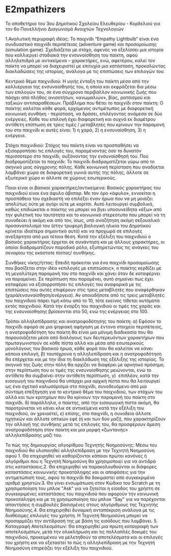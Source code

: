 # E2mpathizers
Το αποθετήριο του 3ου Δημοτικού Σχολείου Ελευθερίου - Κορδελιού για τον 6ο Πανελλήνιο Διαγωνισμό Ανοιχτών Τεχνολογιών 


1.Αναλυτική περιγραφή ιδέας: Το παιχνίδι “Empathy Lightbulb” είναι ένα συνδυαστικό παιχνίδι περιπέτειας (adventure game) και προσομοίωσης (simulation game). Σχεδιάζεται με στόχο, αφενός να εξελίσσει μια ιστορία που καλλιεργεί σταδιακά την ενσυναίσθηση του παίκτη, αφού αλληλεπιδρά με αντικείμενα – χαρακτήρες, ενώ, αφετέρου, καλεί τον παίκτη να μπορεί να διαχειριστεί με επιτυχία μια κατάσταση, προκαλώντας διακλαδώσεις της ιστορίας, ανάλογα με τις επιπτώσεις των επιλογών του.


Κεντρικό θέμα παιχνιδιού: Η υγιής ένταξη του παίκτη μέσα από την καλλιέργεια της ενσυναίσθησής του, η οποία και εκφράζεται δια μέσω των επιλογών του, σε ένα σύγχρονο περιβάλλον κοινωνικής ζωής που πάσχει από πλήθος ανισοτήτων, «ανωμαλιών», βίας, ρατσισμού και ταξικών αντιπαραθέσεων.
Πρόβλημα που θέτει το παιχνίδι στον παίκτη: Ο παίκτης καλείται κάθε φορά, ερχόμενος αντιμέτωπος με διαφορετική κοινωνική συνθήκη - περίσταση, να δράσει, επιλέγοντας ανάμεσα σε δύο ενέργειες. Κάθε του επιλογή έχει διαφορετική και συχνά εκ διαμέτρου αντίθετη επίπτωση σε τρεις τιμές / μεταβλητές που κρίνουν την παραμονή του στο παιχνίδι κι αυτές είναι: 1) η χαρά, 2) η ενσυναίσθηση, 3) η ενέργεια.


Στόχοι παιχνιδιού: Στόχος του παίκτη είναι να προσπαθήσει να εξισορροπήσει τις επιλογές του, παραμένοντας όσο το δυνατόν περισσότερο στο παιχνίδι, αυξάνοντας την ενσυναίσθησή του.
Πού διαδραματίζεται το παιχνίδι: Το παιχνίδι διαδραματίζεται γύρω από το σκηνικό μιας σύγχρονης πόλης. Κάθε κοινωνική περίσταση που αναδύεται λαμβάνει χώρα σε διαφορετική γωνιά αυτής της πόλης, άλλοτε σε εξωτερικό χώρο κι άλλοτε σε χώρους εσωτερικούς.


Ποιοι είναι οι βασικοί χαρακτήρες/αντικείμενα: Βασικός χαρακτήρας του παιχνιδιού είναι ένα άφυλο άβαταρ. Με τον όρο «άφυλο», εννοείται η προσπάθεια του σχεδιαστή να επιλέξει έναν ήρωα που να μη μοιάζει απολύτως ούτε με αγόρι ούτε με κορίτσι. Αυτό λειτουργεί συμβολικά, καθώς επιδιώκεται ο παίκτης να μπορεί να βγει υποσυνείδητα «έξω» από την φυλετική του ταυτότητα και το κοινωνικό στερεότυπο που μπορεί να τη συνοδεύει ή ακόμη και από τον, ίσως, υπό αναζήτηση ακόμη σεξουαλικό προσανατολισμό του (στην τρυφερή βιολογική ηλικία του Δημοτικού κρίνεται ιδιαίτερα σημαντικό αυτό) και να προχωρά σε επιλογές ανεξάρτητα από μια τέτοια θέση. Κατά την εξέλιξη του παιχνιδιού ο βασικός χαρακτήρας έρχεται σε συνάντηση και με άλλους χαρακτήρες, οι οποίοι διαδραματίζουν παροδικό ρόλο, εξυπηρετώντας τις ανάγκες του σεναρίου της εκάστοτε πίστας/ συνθήκης.


Συνθήκες νίκης/ήττας: Επειδή πρόκειται για ένα παιχνίδι προσομοίωσης που βασίζεται στην ιδέα «επιλογές με επιπτώσεις», ο παίκτης κερδίζει με τη μεγαλύτερη παραμονή του στο παιχνίδι και χάνει όταν δε καταφέρνει να παραμείνει. Σε περίπτωση που παραμένει, αυτό σημαίνει πως έχει καταφέρει να εξισορροπήσει τις επιλογές του αναφορικά με τις επιπτώσεις που αυτές επιφέρουν στις τρεις μεταβλητές που αναφέρθηκαν (χαρά/ενσυναίσθηση/ενέργεια). Αν οποιαδήποτε από τις τρεις μεταβλητές του παιχνιδιού πάρει τιμή κάτω από το 10, τότε εκείνος τίθεται αυτόματα εκτός παιχνιδιού. Κατά την έναρξη του παιχνιδιού οι τιμές της χαράς και της ενσυναίσθησης βρίσκονται στο 50, ενώ της ενέργειας στο 100.


Τρόποι αλληλεπίδρασης και ανατροφοδότησης του παίκτη: α) Εφόσον το παιχνίδι αφορά σε μια ψηφιακή αφήγηση με έντονα στοιχεία περιπέτειας, η ανατροφοδότηση του παίκτη θα είναι μια μόνιμη διαδικασία που θα παρουσιάζεται μέσα από διαλόγους των δευτερευόντων χαρακτήρων που πρωταγωνιστούν σε κάθε πίστα αλλά και μέσα από εσωτερικούς μονολόγους του βασικού ήρωα, κάθε φορά που θα καλείται να κάνει κάποια επιλογή, β) ταυτόχρονα η αλληλεπίδραση και η ανατροφοδότηση θα επέρχεται και με την ίδια τη διακλάδωση της εξέλιξης της ιστορίας. Το σκηνικό της ζωής στην πόλη θα αρχίζει να διαφέρει με αρνητικό πρόσημο, στην περίπτωση που οι τιμές της ενσυναίσθησης μειώνονται, ενώ το αντίθετο θα συμβαίνει στην αντίθετη περίπτωση, γ)  επιπλέον, κατά την εισαγωγή του παιχνιδιού θα υπάρχει μια αρχική πίστα που θα λειτουργεί ως ένα σχετικό καλωσόρισμα στο παιχνίδι, συνοδευόμενο από μια σύντομη επεξήγηση για το κεντρικό θέμα του παιχνιδιού, των στόχων του αλλά και των κριτηρίων που θα κρίνουν την παραμονή του παίκτη στο παιχνίδι. δ) παράλληλα, ο παίκτης, από την εισαγωγική πίστα ακόμη, θα παροτρύνεται να κάνει κλικ σε αντικείμενα κατά την εξέλιξη του παιχνιδιού, αν χρειαστεί, ε) επίσης, στο παιχνίδι, η συνοδεία άλλοτε ηχητικών και άλλοτε οπτικών εφέ (ή και των δύο μαζί), που χαρακτηρίζουν την αλλαγή της συνθήκης μετά τις επιλογές του, θα προσφέρουν άμεση ανατροφοδότηση στον παίκτη και μια μορφή «ζωντανής» αλληλεπίδρασης μαζί του.


Το πώς της δημιουργίας αλγορίθμου Τεχνητής Νοημοσύνης: Μέσω του παιχνιδιού θα υλοποιηθεί αλληλεπίδραση με την Τεχνητή Νοημοσύνη αφού 1. Θα επιχειρηθεί να καθορίζονται κάποιοι πρώτοι κανόνες ή αλγόριθμοι που η Τεχνητή Νοημοσύνη θα χρησιμοποιεί για να αντιδρά στις καταστάσεις.2. Θα επιχειρηθεί να παρακολουθούνται οι διάφορες καταστάσεις κοινωνικής προκατάληψης και οι αποφάσεις για την αντιμετώπισή τους, αφού το παιχνίδι θα δοκιμαστεί από συγκεκριμένο αριθμό χρηστών.3. Θα γίνει ενσωμάτωση στον Κώδικα του Scratch με τη χρησιμοποίηση του μπλοκ "Ask" για να ζητείται η είσοδος του χρήστη σε συγκεκριμένες καταστάσεις του παιχνιδιού που αφορούν την κοινωνική προκατάληψη και με τη χρησιμοποίηση του μπλοκ "Say" για να παρέχονται απαντήσεις ή συμβουλές βασισμένες στους αλγόριθμους της Τεχνητής Νοημοσύνης.4. Θα επιχειρηθεί δυναμική ανταπόκριση ανάλογα με τις διαθέσιμες επιλογές του χρήστη. Η Τεχνητή Νοημοσύνη μπορεί να προσαρμόζει την αντίδρασή της με βάση τις εισόδους που λαμβάνει. 5. Καταγραφή Αποτελεσμάτων: Θα επιχειρηθεί μια πρώτη καταγραφή των αποτελεσμάτων, μετά την ολοκλήρωση και τις πολλαπλές δοκιμές του παιχνιδιού, προκειμένου να μελετηθούν τα αποτελέσματα και οι επιλογές του χρήστη και να εξεταστεί το πώς η αλληλεπίδραση με την Τεχνητή Νοημοσύνη επηρεάζει την εξέλιξη του παιχνιδιού.
